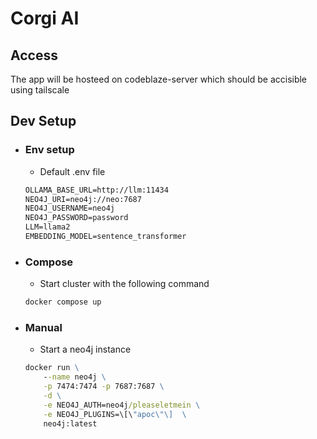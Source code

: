 # Corgi AI

## Access

The app will be hosteed on codeblaze-server which should be accisible using tailscale

## Dev Setup

- ### Env setup
    - Default .env file
    ```cmd
    OLLAMA_BASE_URL=http://llm:11434
    NEO4J_URI=neo4j://neo:7687
    NEO4J_USERNAME=neo4j
    NEO4J_PASSWORD=password
    LLM=llama2
    EMBEDDING_MODEL=sentence_transformer
    ```

- ### Compose
    - Start cluster with the following command
    ```cmd
    docker compose up
    ```

- ### Manual
    - Start a neo4j instance

    ```cmd
    docker run \
        --name neo4j \
        -p 7474:7474 -p 7687:7687 \
        -d \
        -e NEO4J_AUTH=neo4j/pleaseletmein \
        -e NEO4J_PLUGINS=\[\"apoc\"\]  \
        neo4j:latest
    ```

